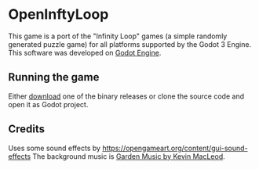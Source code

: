 # OpenInftyLoop
This game is a port of the "Infinity Loop" games (a simple randomly generated
puzzle game) for all platforms supported by the Godot 3 Engine.
This software was developed on [Godot Engine](http://godotengine.org/).

## Running the game
Either [download](https://github.com/rumangerst/OpenInftyLoop/releases) one of the binary releases or clone the source code and
open it as Godot project.

## Credits
Uses some sound effects by https://opengameart.org/content/gui-sound-effects
The background music is [Garden Music by Kevin MacLeod](https://incompetech.com/wordpress/2015/12/garden-music/).
